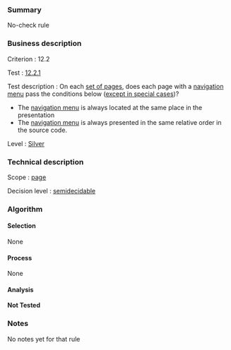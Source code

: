 ### Summary

No-check rule

### Business description

Criterion : 12.2

Test :
[12.2.1](http://www.accessiweb.org/index.php/accessiweb-22-english-version.html#test-12-2-1)

Test description : On each [set of
pages](http://www.braillenet.org/accessibilite/referentiel-aw21-en/glossaire.php#mEnsemblePages),
does each page with a [navigation
menu](http://www.braillenet.org/accessibilite/referentiel-aw21-en/glossaire.php#mMenuNav)
pass the conditions below ([except in special
cases](http://www.braillenet.org/accessibilite/referentiel-aw21-en/glossaire.php#cpCrit12- "Special cases for criterion 12.2"))?

-   The [navigation
    menu](http://www.braillenet.org/accessibilite/referentiel-aw21-en/glossaire.php#mMenuNav)
    is always located at the same place in the presentation
-   The [navigation
    menu](http://www.braillenet.org/accessibilite/referentiel-aw21-en/glossaire.php#mMenuNav)
    is always presented in the same relative order in the source code.

Level : [Silver](/en/category/rules-design/accessiweb-11/level/argent)

### Technical description

Scope : [page](/en/category/rules-design/accessiweb-11/scope/page)

Decision level :
[semidecidable](/en/category/rules-design/accessiweb-11/decision-level/semidecidable)

### Algorithm

#### Selection

None

#### Process

None

#### Analysis

**Not Tested**

### Notes

No notes yet for that rule
